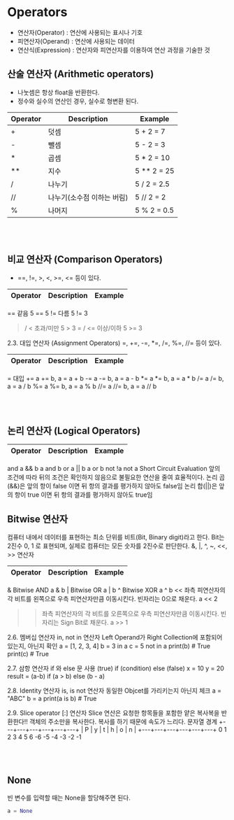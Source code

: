 # Operators
* 연산자(Operator) : 연산에 사용되는 표시나 기호
* 피연산자(Operand) : 연산에 사용되는 데이터
* 연산식(Expression) : 연산자와 피연산자를 이용하여 연산 과정을 기술한 것

## 산술 연산자 (Arithmetic operators)
* 나눗셈은 항상 float을 반환한다.
* 정수와 실수의 연산인 경우, 실수로 형변환 된다.

| Operator | Description | Example |
|----------|-------------|---------|
| + | 덧셈 | 5 + 2 = 7 |
| -	| 뺄셈 | 5 - 2 = 3 |
| *	| 곱셈 | 5 * 2 = 10 |
| ** | 지수 | 5 ** 2 = 25 |
| /	| 나누기 |	5 / 2 = 2.5 |
| // | 나누기(소수점 이하는 버림) | 5 // 2 = 2 |
| % | 나머지 | 5 % 2 = 0.5 |
</br>
</br>

## 비교 연산자 (Comparison Operators)
* ==, !=, >, <, >=, <= 등이 있다.

| Operator | Description | Example |
|----------|-------------|---------|
==	같음	5 == 5
!=	다름	5 != 3
> / <	초과/미만	5 > 3
>= / <=	이상/이하	5 >= 3

2.3. 대입 연산자 (Assignment Operators)
=, +=, -=, *=, /=, %=, //= 등이 있다.

| Operator | Description | Example |
|----------|-------------|---------|
=	대입
+=	a += b, a = a + b
-=	a -= b, a = a - b
*=	a *= b, a = a * b
/=	a /= b, a = a / b
%=	a %= b, a = a % b
//=	a //= b, a = a // b

</br>
</br>


## 논리 연산자 (Logical Operators)
| Operator | Description | Example |
|----------|-------------|---------|
and	a && b	a and b
or	a || b	a or b
not	!a	not a
Short Circuit Evaluation
앞의 조건에 따라 뒤의 조건은 확인하지 않음으로 불필요한 연산을 줄여 효율적이다.
논리 곱(&&)은 앞의 항이 false 이면 뒤 항의 결과를 평가하지 않아도 false임
논리 합(||)은 앞의 항이 true 이면 뒤 항의 결과를 평가하지 않아도 true임


## Bitwise 연산자
컴퓨터 내에서 데이터를 표현하는 최소 단위를 비트(Bit, Binary digit)라고 한다.
Bit는 2진수 0, 1 로 표현되며, 실제로 컴퓨터는 모든 숫자를 2진수로 판단한다.
&, |, ^, ~, <<, >> 연산자

| Operator | Description | Example |
|----------|-------------|---------|
&	Bitwise AND	a & b
|	Bitwise OR	a | b
^	Bitwise XOR	a ^ b
<<	좌측 피연산자의 각 비트를 왼쪽으로 우측 피연산자만큼 이동시킨다. 빈자리는 0으로 채운다.	a << 2
>>	좌측 피연산자의 각 비트를 오른쪽으로 우측 피연산자만큼 이동시킨다. 빈자리는 Sign Bit로 채운다.	a >> 1

2.6. 멤버십 연산자
in, not in 연산자
Left Operand가 Right Collection에 포함되어 있는지, 아닌지 확인
a = [1, 2, 3, 4]
b = 3 in a
c = 5 not in a
print(b)        # True
print(c)        # True


2.7. 삼항 연산자
if 와 else 문 사용
(true) if (condition) else (false)
x = 10
y = 20
result = (a-b) if (a > b) else (b - a)


2.8. Identity 연산자
is, is not 연산자
동일한 Objcet를 가리키는지 아닌지 체크
a = "ABC"
b = a
print(a is b) # True


2.9. Slice operator
[:] 연산자
Slice 연산은 요청한 항목들을 포함한 얕은 복사복을 반환한다!!
객체의 주소만을 복사한다.
복사를 하기 때문에 속도가 느리다.
문자열 경계
 +---+---+---+---+---+---+
 | P | y | t | h | o | n |
 +---+---+---+---+---+---+
 0   1   2   3   4   5   6
-6  -5  -4  -3  -2  -1

</br>
</br>


## None
빈 변수를 입력할 때는 None을 할당해주면 된다.
```python
a = None
```